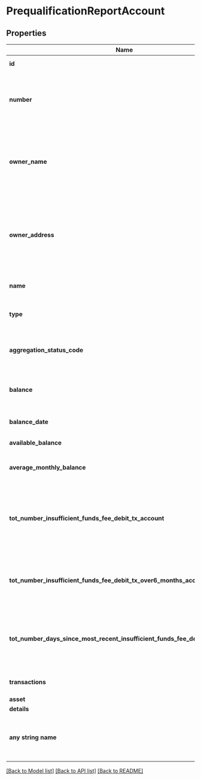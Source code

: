 # PrequalificationReportAccount


## Properties
Name | Type | Description | Notes
------------ | ------------- | ------------- | -------------
**id** | **int** | The ID of the account | [optional] 
**number** | **str** | The account number from the institution (all digits except the last four are obfuscated) | [optional] 
**owner_name** | **str** | The name of the account owner. If no owner information is available, this field won&#39;t appear in the report. | [optional] 
**owner_address** | **str** | The mailing address of the account owner. If no owner information is available, this field won&#39;t appear in the report. | [optional] 
**name** | **str** | The account name from the institution | [optional] 
**type** | **str** | One of the values from account types | [optional] 
**aggregation_status_code** | **int** | The status of the most recent aggregation attempt | [optional] 
**balance** | **float** | The cleared balance of the account as-of &#x60;balanceDate&#x60; | [optional] 
**balance_date** | **int** | A timestamp of the balance | [optional] 
**available_balance** | **float** | Available balance | [optional] 
**average_monthly_balance** | **float** | The average monthly balance of the account | [optional] 
**tot_number_insufficient_funds_fee_debit_tx_account** | **int** | The count for the total number of insufficient funds transactions, based on the &#x60;fromDate&#x60; of the report | [optional] 
**tot_number_insufficient_funds_fee_debit_tx_over6_months_account** | **int** | The total number of  insufficient funds fees for the account over six months | [optional] 
**tot_number_days_since_most_recent_insufficient_funds_fee_debit_tx_account** | **int** | The total number of days since the most recent insufficient funds fee for the account | [optional] 
**transactions** | [**[ReportTransaction]**](ReportTransaction.md) | a list of transaction records | [optional] 
**asset** | [**PrequalificationReportAssetSummary**](PrequalificationReportAssetSummary.md) |  | [optional] 
**details** | [**AccountDetails**](AccountDetails.md) |  | [optional] 
**any string name** | **bool, date, datetime, dict, float, int, list, str, none_type** | any string name can be used but the value must be the correct type | [optional]

[[Back to Model list]](../README.md#documentation-for-models) [[Back to API list]](../README.md#documentation-for-api-endpoints) [[Back to README]](../README.md)



